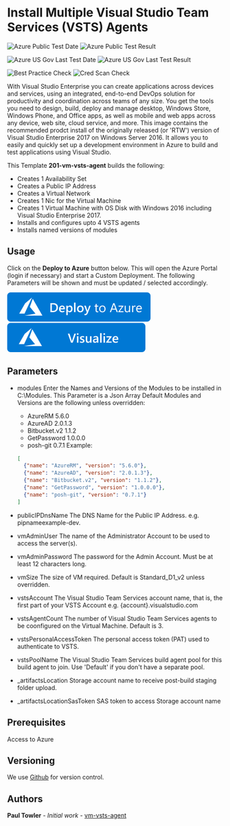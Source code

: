 # Install Multiple Visual Studio Team Services (VSTS) Agents

![Azure Public Test Date](https://azurequickstartsservice.blob.core.windows.net/badges/201-vm-vsts-agent/PublicLastTestDate.svg)
![Azure Public Test Result](https://azurequickstartsservice.blob.core.windows.net/badges/201-vm-vsts-agent/PublicDeployment.svg)

![Azure US Gov Last Test Date](https://azurequickstartsservice.blob.core.windows.net/badges/201-vm-vsts-agent/FairfaxLastTestDate.svg)
![Azure US Gov Last Test Result](https://azurequickstartsservice.blob.core.windows.net/badges/201-vm-vsts-agent/FairfaxDeployment.svg)

![Best Practice Check](https://azurequickstartsservice.blob.core.windows.net/badges/201-vm-vsts-agent/BestPracticeResult.svg)
![Cred Scan Check](https://azurequickstartsservice.blob.core.windows.net/badges/201-vm-vsts-agent/CredScanResult.svg)

With Visual Studio Enterprise you can create applications across devices and
services, using an integrated, end-to-end DevOps solution for productivity and
coordination across teams of any size. You get the tools you need to design,
build, deploy and manage desktop, Windows Store, Windows Phone, and Office apps,
as well as mobile and web apps across any device, web site, cloud service, and
more. This image contains the recommended prodct install of the originally
released (or 'RTW') version of Visual Studio Enterprise 2017 on Windows
Server 2016. It allows you to easily and quickly set up a development
environment in Azure to build and test applications using Visual Studio.

This Template **201-vm-vsts-agent** builds the following:

- Creates 1 Availability Set
- Creates a Public IP Address
- Creates a Virtual Network
- Creates 1 Nic for the Virtual Machine
- Creates 1 Virtual Machine with OS Disk with Windows 2016 including Visual
  Studio Enterprise 2017.
- Installs and configures upto 4 VSTS agents
- Installs named versions of modules

## Usage

Click on the **Deploy to Azure** button below. This will open the Azure Portal
(login if necessary) and start a Custom Deployment. The following Parameters
will be shown and must be updated / selected accordingly.

[![Deploy To Azure](https://raw.githubusercontent.com/Azure/azure-quickstart-templates/master/1-CONTRIBUTION-GUIDE/images/deploytoazure.svg?sanitize=true)](https://portal.azure.com/#create/Microsoft.Template/uri/https%3A%2F%2Fraw.githubusercontent.com%2FAzure%2Fazure-quickstart-templates%2Fmaster%2F201-vm-vsts-agent%2Fazuredeploy.json)
[![Visualize](https://raw.githubusercontent.com/Azure/azure-quickstart-templates/master/1-CONTRIBUTION-GUIDE/images/visualizebutton.svg?sanitize=true)](http://armviz.io/#/?load=https%3A%2F%2Fraw.githubusercontent.com%2FAzure%2Fazure-quickstart-templates%2Fmaster%2F201-vm-vsts-agent%2Fazuredeploy.json)

## Parameters

- modules Enter the Names and Versions of the Modules to be installed in
  C:\Modules. This Parameter is a Json Array Default Modules and Versions are
  the following unless overridden:

  - AzureRM 5.6.0
  - AzureAD 2.0.1.3
  - Bitbucket.v2 1.1.2
  - GetPassword 1.0.0.0
  - posh-git 0.7.1 Example:

  ```Json
  [
    {"name": "AzureRM", "version": "5.6.0"},
    {"name": "AzureAD", "version": "2.0.1.3"},
    {"name": "Bitbucket.v2", "version": "1.1.2"},
    {"name": "GetPassword", "version": "1.0.0.0"},
    {"name": "posh-git", "version": "0.7.1"}
  ]
  ```

- publicIPDnsName The DNS Name for the Public IP Address. e.g.
  pipnameexample-dev.

- vmAdminUser The name of the Administrator Account to be used to access the
  server(s).

- vmAdminPassword The password for the Admin Account. Must be at least 12
  characters long.

- vmSize The size of VM required. Default is Standard_D1_v2 unless overridden.

- vstsAccount The Visual Studio Team Services account name, that is, the first
  part of your VSTS Account e.g. {account}.visualstudio.com

- vstsAgentCount The number of Visual Studio Team Services agents to be
  coonfigured on the Virtual Machine. Default is 3.

- vstsPersonalAccessToken The personal access token (PAT) used to authenticate
  to VSTS.

- vstsPoolName The Visual Studio Team Services build agent pool for this build
  agent to join. Use 'Default' if you don't have a separate pool.

- \_artifactsLocation Storage account name to receive post-build staging folder
  upload.
- \_artifactsLocationSasToken SAS token to access Storage account name

## Prerequisites

Access to Azure

## Versioning

We use [Github](https://github.com/) for version control.

## Authors

**Paul Towler** - _Initial work_ -
[vm-vsts-agent](https://github.com/azure-quickstart-templates/201-vm-vsts-agent)
